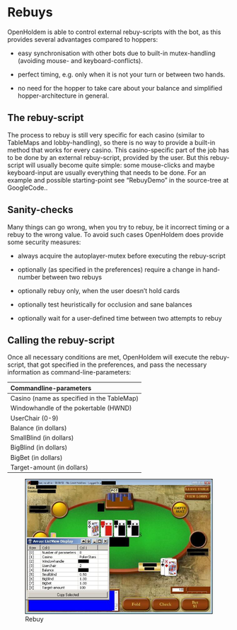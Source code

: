 # Rebuys

OpenHoldem is able to control external rebuy-scripts with the bot, as
this provides several advantages compared to hoppers:

- easy synchronisation with other bots due to built-in mutex-handling
  (avoiding mouse- and keyboard-conflicts).

- perfect timing, e.g. only when it is not your turn or between two
  hands.

- no need for the hopper to take care about your balance and simplified
  hopper-architecture in general.

## The rebuy-script

The process to rebuy is still very specific for each casino (similar to
TableMaps and lobby-handling), so there is no way to provide a built-in
method that works for every casino. This casino-specific part of the job
has to be done by an external rebuy-script, provided by the user. But
this rebuy-script will usually become quite simple: some mouse-clicks
and maybe keyboard-input are usually everything that needs to be done.
For an example and possible starting-point see “RebuyDemo” in the
source-tree at GoogleCode..

## Sanity-checks

Many things can go wrong, when you try to rebuy, be it incorrect timing
or a rebuy to the wrong value. To avoid such cases OpenHoldem does
provide some security measures:

- always acquire the autoplayer-mutex before executing the rebuy-script

- optionally (as specified in the preferences) require a change in
  hand-number between two rebuys

- optionally rebuy only, when the user doesn’t hold cards

- optionally test heuristically for occlusion and sane balances

- optionally wait for a user-defined time between two attempts to rebuy

## Calling the rebuy-script

Once all necessary conditions are met, OpenHoldem will execute the
rebuy-script, that got specified in the preferences, and pass the
necessary information as command-line-parameters:

| Commandline-parameters                     |
|:-------------------------------------------|
| Casino (name as specified in the TableMap) |
| Windowhandle of the pokertable (HWND)      |
| UserChair (0-9)                            |
| Balance (in dollars)                       |
| SmallBlind (in dollars)                    |
| BigBlind (in dollars)                      |
| BigBet (in dollars)                        |
| Target-amount (in dollars)                 |

<figure>
<img src="images/openholdem/automation/pokerstars_poker_table.jpg" />
<figcaption>Rebuy</figcaption>
</figure>
